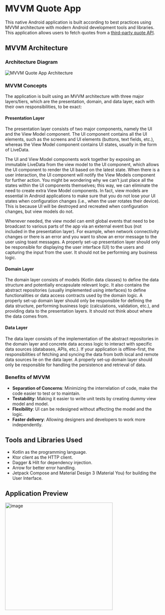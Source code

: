# MVVM Quote App
This native Android application is built according to best practices using MVVM architecture with modern Android development tools and libraries. This application allows users to fetch quotes from a [third-party quote API](https://github.com/lukePeavey/quotable).

## MVVM Architecture
### Architecture Diagram
![MVVM Quote App Architecture](https://github.com/XiangLun0713/mvvm-quote-app/assets/93761074/05841e25-c3c6-4658-905f-dcc1dce610c0)

### MVVM Concepts
The application is built using an MVVM architecture with three major layers/tiers, which are the presentation, domain, and data layer, each with their own responsibilities, to be exact:

#### Presentation Layer
  
The presentation layer consists of two major components, namely the UI and the View Model component. The UI component contains all the UI elements, such as the screens and UI elements (buttons, text fields, etc.), whereas the View Model component contains UI states, usually in the form of LiveData. 

The UI and View Model components work together by exposing an immutable LiveData from the view model to the UI component, which allows the UI component to render the UI based on the latest state. When there is a user interaction, the UI component will notify the View Models component for further action. You might be wondering why we can’t just place all the states within the UI components themselves; this way, we can eliminate the need to create extra View Model components. In fact, view models are essential in Android applications to make sure that you do not lose your UI states when configuration changes (i.e., when the user rotates their device). This is because UI will be destroyed and recreated when configuration changes, but view models do not. 

Whenever needed, the view model can emit global events that need to be broadcast to various parts of the app via an external event bus (not included in the presentation layer). For example, when network connectivity changes or there is an error and you want to show an error message to the user using toast messages. A properly set-up presentation layer should only be responsible for displaying the user interface (UI) to the users and capturing the input from the user. It should not be performing any business logic.

#### Domain Layer

The domain layer consists of models (Kotlin data classes) to define the data structure and potentially encapsulate relevant logic. It also contains the abstract repositories (usually implemented using interfaces) to define functionalities or data access contracts used by the domain logic. A properly set-up domain layer should only be responsible for defining the data structure, performing business logic (calculations, validation, etc.), and providing data to the presentation layers. It should not think about where the data comes from. 

#### Data Layer

The data layer consists of the implementation of the abstract repositories in the domain layer and concrete data access logic to interact with specific data sources (databases, APIs, etc.). If your application is offline-first, the responsibilities of fetching and syncing the data from both local and remote data sources lie on the data layer. A properly set-up domain layer should only be responsible for handling the persistence and retrieval of data.

### Benefits of MVVM
- **Separation of Concerns**: Minimizing the interrelation of code, make the code easier to test or to maintain.
- **Testability**: Making it easier to write unit tests by creating dummy view model and model.
- **Flexibility**: UI can be redesigned without affecting the model and the logic.
- **Faster delivery**: Allowing designers and developers to work more independently.

## Tools and Libraries Used
- Kotlin as the programming language.
- Ktor client as the HTTP client.
- Dagger & Hilt for dependency injection.
- Arrow for better error handling.
- Jetpack Compose and Material Design 3 (Material You) for building the User Interface.

## Application Preview
<img width="350" alt="image" src="https://github.com/XiangLun0713/mvvm-quote-app/assets/93761074/e9f71dce-5f3f-4e39-b379-b47be9528241">
